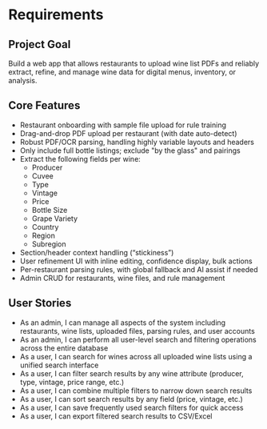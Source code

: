 # Requirements

## Project Goal
Build a web app that allows restaurants to upload wine list PDFs and reliably extract, refine, and manage wine data for digital menus, inventory, or analysis.

## Core Features
- Restaurant onboarding with sample file upload for rule training
- Drag-and-drop PDF upload per restaurant (with date auto-detect)
- Robust PDF/OCR parsing, handling highly variable layouts and headers
- Only include full bottle listings; exclude "by the glass" and pairings
- Extract the following fields per wine:
    - Producer
    - Cuvee
    - Type
    - Vintage
    - Price
    - Bottle Size
    - Grape Variety
    - Country
    - Region
    - Subregion
- Section/header context handling (“stickiness”)
- User refinement UI with inline editing, confidence display, bulk actions
- Per-restaurant parsing rules, with global fallback and AI assist if needed
- Admin CRUD for restaurants, wine files, and rule management

## User Stories
- As an admin, I can manage all aspects of the system including restaurants, wine lists, uploaded files, parsing rules, and user accounts
- As an admin, I can perform all user-level search and filtering operations across the entire database
- As a user, I can search for wines across all uploaded wine lists using a unified search interface
- As a user, I can filter search results by any wine attribute (producer, type, vintage, price range, etc.)
- As a user, I can combine multiple filters to narrow down search results
- As a user, I can sort search results by any field (price, vintage, etc.)
- As a user, I can save frequently used search filters for quick access
- As a user, I can export filtered search results to CSV/Excel

